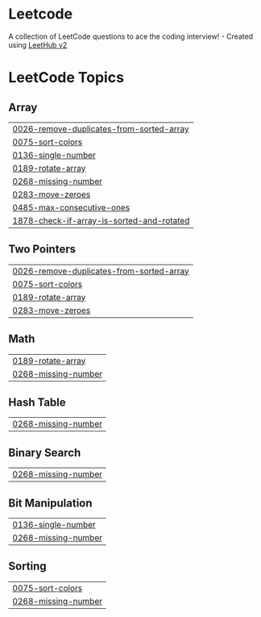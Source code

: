 # Leetcode
A collection of LeetCode questions to ace the coding interview! - Created using [LeetHub v2](https://github.com/arunbhardwaj/LeetHub-2.0)

<!---LeetCode Topics Start-->
# LeetCode Topics
## Array
|  |
| ------- |
| [0026-remove-duplicates-from-sorted-array](https://github.com/chirag132002/Leetcode/tree/master/0026-remove-duplicates-from-sorted-array) |
| [0075-sort-colors](https://github.com/chirag132002/Leetcode/tree/master/0075-sort-colors) |
| [0136-single-number](https://github.com/chirag132002/Leetcode/tree/master/0136-single-number) |
| [0189-rotate-array](https://github.com/chirag132002/Leetcode/tree/master/0189-rotate-array) |
| [0268-missing-number](https://github.com/chirag132002/Leetcode/tree/master/0268-missing-number) |
| [0283-move-zeroes](https://github.com/chirag132002/Leetcode/tree/master/0283-move-zeroes) |
| [0485-max-consecutive-ones](https://github.com/chirag132002/Leetcode/tree/master/0485-max-consecutive-ones) |
| [1878-check-if-array-is-sorted-and-rotated](https://github.com/chirag132002/Leetcode/tree/master/1878-check-if-array-is-sorted-and-rotated) |
## Two Pointers
|  |
| ------- |
| [0026-remove-duplicates-from-sorted-array](https://github.com/chirag132002/Leetcode/tree/master/0026-remove-duplicates-from-sorted-array) |
| [0075-sort-colors](https://github.com/chirag132002/Leetcode/tree/master/0075-sort-colors) |
| [0189-rotate-array](https://github.com/chirag132002/Leetcode/tree/master/0189-rotate-array) |
| [0283-move-zeroes](https://github.com/chirag132002/Leetcode/tree/master/0283-move-zeroes) |
## Math
|  |
| ------- |
| [0189-rotate-array](https://github.com/chirag132002/Leetcode/tree/master/0189-rotate-array) |
| [0268-missing-number](https://github.com/chirag132002/Leetcode/tree/master/0268-missing-number) |
## Hash Table
|  |
| ------- |
| [0268-missing-number](https://github.com/chirag132002/Leetcode/tree/master/0268-missing-number) |
## Binary Search
|  |
| ------- |
| [0268-missing-number](https://github.com/chirag132002/Leetcode/tree/master/0268-missing-number) |
## Bit Manipulation
|  |
| ------- |
| [0136-single-number](https://github.com/chirag132002/Leetcode/tree/master/0136-single-number) |
| [0268-missing-number](https://github.com/chirag132002/Leetcode/tree/master/0268-missing-number) |
## Sorting
|  |
| ------- |
| [0075-sort-colors](https://github.com/chirag132002/Leetcode/tree/master/0075-sort-colors) |
| [0268-missing-number](https://github.com/chirag132002/Leetcode/tree/master/0268-missing-number) |
<!---LeetCode Topics End-->